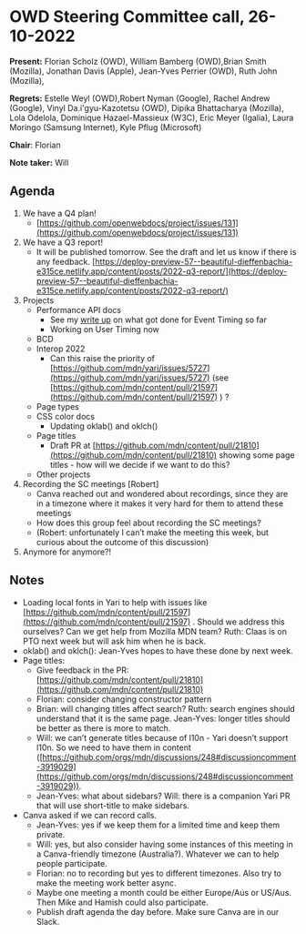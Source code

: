 # OWD Steering Committee call, 26-10-2022

**Present:** Florian Scholz (OWD), William Bamberg (OWD),Brian Smith (Mozilla), Jonathan Davis (Apple), Jean-Yves Perrier (OWD), Ruth John (Mozilla),

**Regrets:** Estelle Weyl (OWD),​​Robert Nyman (Google), Rachel Andrew (Google), Vinyl Da.i'gyu-Kazotetsu (OWD), Dipika Bhattacharya (Mozilla), Lola Odelola, Dominique Hazael-Massieux (W3C), Eric Meyer (Igalia), Laura Moringo (Samsung Internet), Kyle Pflug (Microsoft)

**Chair**: Florian

**Note taker:** Will

## Agenda

1. We have a Q4 plan!
    - [https://github.com/openwebdocs/project/issues/131](https://github.com/openwebdocs/project/issues/131)
2. We have a Q3 report!
    - It will be published tomorrow. See the draft and let us know if there is any feedback. [https://deploy-preview-57--beautiful-dieffenbachia-e315ce.netlify.app/content/posts/2022-q3-report/](https://deploy-preview-57--beautiful-dieffenbachia-e315ce.netlify.app/content/posts/2022-q3-report/) 
3. Projects
    - Performance API docs
        - See my [write up](https://github.com/openwebdocs/project/issues/62#issuecomment-1290319107) on what got done for Event Timing so far
        - Working on User Timing now
    - BCD
    - Interop 2022
        - Can this raise the priority of [https://github.com/mdn/yari/issues/5727](https://github.com/mdn/yari/issues/5727) (see [https://github.com/mdn/content/pull/21597](https://github.com/mdn/content/pull/21597) ) ?
    - Page types
    - CSS color docs
        - Updating oklab() and oklch()
    - Page titles
        - Draft PR at [https://github.com/mdn/content/pull/21810](https://github.com/mdn/content/pull/21810) showing some page titles - how will we decide if we want to do this?
    - Other projects
4. Recording the SC meetings [Robert]
    - Canva reached out and wondered about recordings, since they are in a timezone where it makes it very hard for them to attend these meetings
    - How does this group feel about recording the SC meetings?
    - (Robert: unfortunately I can’t make the meeting this week, but curious about the outcome of this discussion)
5. Anymore for anymore?!

## Notes

* Loading local fonts in Yari to help with issues like [https://github.com/mdn/content/pull/21597](https://github.com/mdn/content/pull/21597) . Should we address this ourselves? Can we get help from Mozilla MDN team? Ruth: Claas is on PTO next week but will ask him when he is back. 
* oklab() and oklch(): Jean-Yves hopes to have these done by next week.
* Page titles:
    * Give feedback in the PR: [https://github.com/mdn/content/pull/21810](https://github.com/mdn/content/pull/21810) 
    * Florian: consider changing constructor pattern
    * Brian: will changing titles affect search? Ruth: search engines should understand that it is the same page. Jean-Yves: longer titles should be better as there is more to match.
    * Will: we can’t generate titles because of l10n - Yari doesn’t support l10n. So we need to have them in content ([https://github.com/orgs/mdn/discussions/248#discussioncomment-3919029](https://github.com/orgs/mdn/discussions/248#discussioncomment-3919029)).
    * Jean-Yves: what about sidebars? Will: there is a companion Yari PR that will use short-title to make sidebars.
* Canva asked if we can record calls.
    * Jean-Yves: yes if we keep them for a limited time and keep them private.
    * Will: yes, but also consider having some instances of this meeting in a Canva-friendly timezone (Australia?). Whatever we can to help people participate.
    * Florian: no to recording but yes to different timezones. Also try to make the meeting work better async.
    * Maybe one meeting a month could be either Europe/Aus or US/Aus. Then Mike and Hamish could also participate.
    * Publish draft agenda the day before. Make sure Canva are in our Slack.